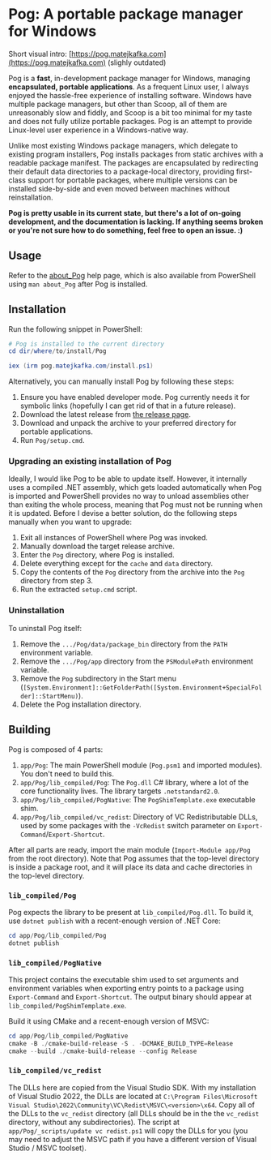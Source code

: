 # Pog: A portable package manager for Windows

Short visual intro: [https://pog.matejkafka.com](https://pog.matejkafka.com) (slighly outdated)

Pog is a **fast**, in-development package manager for Windows, managing **encapsulated, portable applications**. As a frequent Linux user, I always enjoyed the hassle-free experience of installing software. Windows have multiple package managers, but other than Scoop, all of them are unreasonably slow and fiddly, and Scoop is a bit too minimal for my taste and does not fully utilize portable packages. Pog is an attempt to provide Linux-level user experience in a Windows-native way.

Unlike most existing Windows package managers, which delegate to existing program installers, Pog installs packages from static archives with a readable package manifest. The packages are encapsulated by redirecting their default data directories to a package-local directory, providing first-class support for portable packages, where multiple versions can be installed side-by-side and even moved between machines without reinstallation.

**Pog is pretty usable in its current state, but there's a lot of on-going development, and the documentation is lacking. If anything seems broken or you're not sure how to do something, feel free to open an issue. :)**

## Usage

Refer to the [about_Pog](./app/Pog/about_Pog.help.txt) help page, which is also available from PowerShell using `man about_Pog` after Pog is installed.

## Installation

Run the following snippet in PowerShell:

```powershell
# Pog is installed to the current directory
cd dir/where/to/install/Pog

iex (irm pog.matejkafka.com/install.ps1)
```

Alternatively, you can manually install Pog by following these steps:

1. Ensure you have enabled developer mode. Pog currently needs it for symbolic links (hopefully I can get rid of that in a future release).
2. Download the latest release from [the release page](https://github.com/MatejKafka/Pog/releases/).
3. Download and unpack the archive to your preferred directory for portable applications.
4. Run `Pog/setup.cmd`.

### Upgrading an existing installation of Pog

Ideally, I would like Pog to be able to update itself. However, it internally uses a compiled .NET assembly, which gets loaded automatically when Pog is imported and PowerShell provides no way to unload assemblies other than exiting the whole process, meaning that Pog must not be running when it is updated. Before I devise a better solution, do the following steps manually when you want to upgrade:

1. Exit all instances of PowerShell where Pog was invoked.
2. Manually download the target release archive.
3. Enter the `Pog` directory, where Pog is installed.
4. Delete everything except for the `cache` and `data` directory.
5. Copy the contents of the `Pog` directory from the archive into the `Pog` directory from step 3.
6. Run the extracted `setup.cmd` script.

### Uninstallation

To uninstall Pog itself:

1. Remove the `.../Pog/data/package_bin` directory from the `PATH` environment variable.
2. Remove the `.../Pog/app` directory from the `PSModulePath` environment variable.
3. Remove the `Pog` subdirectory in the Start menu (`[System.Environment]::GetFolderPath([System.Environment+SpecialFolder]::StartMenu)`).
4. Delete the Pog installation directory.

## Building

Pog is composed of 4 parts:

1. `app/Pog`: The main PowerShell module (`Pog.psm1` and imported modules). You don't need to build this.
2. `app/Pog/lib_compiled/Pog`: The `Pog.dll` C# library, where a lot of the core functionality lives. The library targets `.netstandard2.0`.
3. `app/Pog/lib_compiled/PogNative`: The `PogShimTemplate.exe` executable shim.
4. `app/Pog/lib_compiled/vc_redist`: Directory of VC Redistributable DLLs, used by some packages with the `-VcRedist` switch parameter on `Export-Command`/`Export-Shortcut`.

After all parts are ready, import the main module (`Import-Module app/Pog` from the root directory). Note that Pog assumes that the top-level directory is inside a package root, and it will place its data and cache directories in the top-level directory.

### `lib_compiled/Pog`

Pog expects the library to be present at `lib_compiled/Pog.dll`. To build it, use `dotnet publish` with a recent-enough version of .NET Core:

```powershell
cd app/Pog/lib_compiled/Pog
dotnet publish
```

### `lib_compiled/PogNative`

This project contains the executable shim used to set arguments and environment variables when exporting entry points to a package using `Export-Command` and `Export-Shortcut`. The output binary should appear at `lib_compiled/PogShimTemplate.exe`.

Build it using CMake and a recent-enough version of MSVC:

```powershell
cd app/Pog/lib_compiled/PogNative
cmake -B ./cmake-build-release -S . -DCMAKE_BUILD_TYPE=Release
cmake --build ./cmake-build-release --config Release
```

### `lib_compiled/vc_redist`

The DLLs here are copied from the Visual Studio SDK. With my installation of Visual Studio 2022, the DLLs are located at `C:\Program Files\Microsoft Visual Studio\2022\Community\VC\Redist\MSVC\<version>\x64`. Copy all of the DLLs to the `vc_redist` directory (all DLLs should be in the the `vc_redist` directory, without any subdirectories). The script at `app/Pog/_scripts/update vc redist.ps1` will copy the DLLs for you (you may need to adjust the MSVC path if you have a different version of Visual Studio / MSVC toolset).